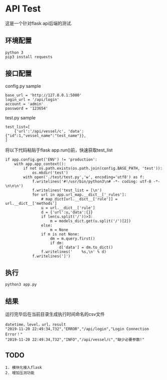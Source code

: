 <!--
 * @Author: Kin P. Lam
 * @Date: 2019-11-20 22:54:33
 * @LastEditors: Kin P. Lam
 * @LastEditTime: 2019-12-05 14:57:42
 -->

# API Test

这是一个针对flask api后端的测试.

## 环境配置

    python 3
    pip3 install requests

## 接口配置

config.py sample

    base_url = 'http://127.0.0.1:5000'
    login_url = '/api/login'
    account = 'admin'
    password = '123654'

test.py sample

    test_list=[
        {'url':'/api/vessel/c', 'data':{"id":1,"vessel_name":"test_name"}},
    ]

将以下代码粘贴于flask app.run()前，快速获取test_list

    if app.config.get('ENV') != 'production':
        with app.app_context():
            if not os.path.exists(os.path.join(config.BASE_PATH, 'test')):
                os.mkdir('test')
            with open('./test/test.py','w', encoding='utf8') as f:
                f.writelines('#!/usr/bin/python3\n# -*- coding: utf-8 -*-\n\n\n')
                f.writelines('test_list = [\n')
                for url in app.url_map.__dict__['_rules']:
                    # map_dict[url.__dict__['rule']] = url.__dict__['methods']
                    u = url.__dict__['rule']
                    d = {'url':u,'data':{}}
                    if len(u.split('/'))>3:
                        m = models_dict.get(u.split('/')[2])
                    else:
                        m = None
                    if m is not None:
                        dm = m.query.first()
                        if dm:
                            d['data'] = dm.to_dict()
                    f.writelines('    %s,\n' % d)
                f.writelines(']')
    
## 执行

    python3 app.py

## 结果

运行完毕后在当前目录生成执行时间命名的csv文件

    datetime，level，url，result
    "2019-11-20 22:49:34,732","ERROR","/api/login","Login Connection Error！"
    "2019-11-20 22:49:34,732","INFO","/api/vessel/c","缺少必要参数!"

## TODO

    1. 模块化接入flask
    2. 增加压测功能